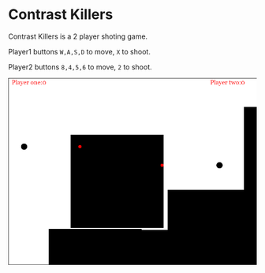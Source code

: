 # Contrast Killers

Contrast Killers is a 2 player shoting game.

Player1 buttons `W,A,S,D` to move, `X` to shoot.

Player2 buttons `8,4,5,6` to move, `2` to shoot.

![](https://github.com/abozanona/PPU-Days-projects/blob/master/Contrast%20Killers/sc.png?raw=true)
